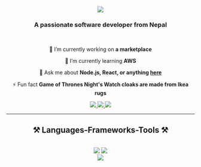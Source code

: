<h1 align="center">
    <img src="https://readme-typing-svg.herokuapp.com/?font=Righteous&size=35&center=true&vCenter=true&width=500&height=70&duration=4000&lines=Hi+There!+👋;+I'm+Prashant+Pant!;" />
</h1>

<h3 align="center">A passionate software developer from Nepal</h3>

<br/>

<div align="center">
 
 🔭 I’m currently working on **a marketplace**
 
 🌱 I’m currently learning **AWS**

💬 Ask me about **Node.js, React, or anything [here](https://github.com/engineeringwithprashant)**

⚡ Fun fact **Game of Thrones Night's Watch cloaks are made from Ikea rugs**

 </div>
 
<div align="center"> 
  <a href="mailto:engineeringwithprashant@gmail.com">
    <img src="https://img.icons8.com/?size=100&id=qyRpAggnV0zH&format=png&color=000000" />
  </a>
  <a href="https://www.linkedin.com/in/prashantpant2004/" target="_blank">
    <img src="https://img.icons8.com/?size=100&id=xuvGCOXi8Wyg&format=png&color=000000" target="_blank" />
  </a>
  <a href="https://github.com/engineeringwithprashant" target="_blank">
     <img src="https://img.icons8.com/?size=100&id=TZDxXbuxhj44&format=png&color=000000" target="_blank" /> <!-- sqlite, safari, google-chrome are other good icon options -->
  </a>
</div>

 <hr/>
 
<h2 align="center">⚒️ Languages-Frameworks-Tools ⚒️</h2>
<br/>
<div align="center">
    <img src="https://skillicons.dev/icons?i=react,bootstrap,html,css,vscode,visualstudio,github,figma,tailwind,git" />
    <img src="https://skillicons.dev/icons?i=nodejs,python,javascript,typescript,express,mongodb,java,mysql,postgres" /><br>
    <img src="https://skillicons.dev/icons?i=notion" /><br>
</div>
